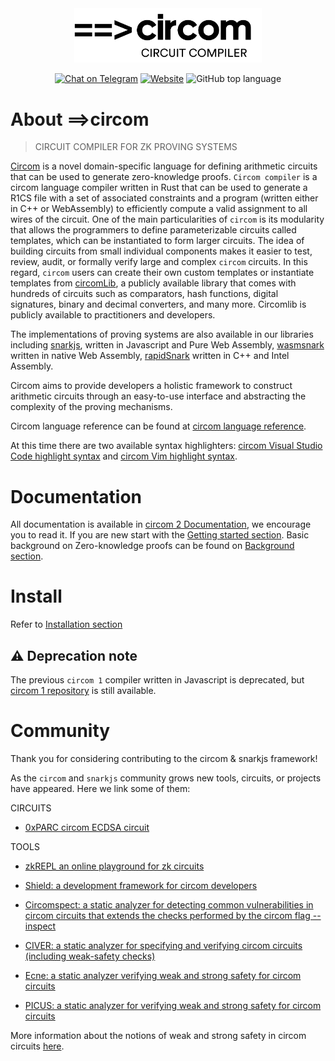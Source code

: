 <div align="center">
<img src="mkdocs/docs/circom-logo-black.png" width="300"/>
</div>
<div align="center">

[![Chat on Telegram][ico-telegram]][link-telegram]
[![Website][ico-website]][link-website]
![GitHub top language](https://img.shields.io/github/languages/top/iden3/circom)

</div>

# About ==>circom

> CIRCUIT COMPILER FOR ZK PROVING SYSTEMS

[Circom](https://iden3.io/circom) is a novel domain-specific language for defining arithmetic circuits that can be used to generate zero-knowledge proofs. `Circom compiler` is a circom language compiler written in Rust that can be used to generate a R1CS file with a set of associated constraints and a program (written either in C++ or WebAssembly) to efficiently compute a valid assignment to all wires of the circuit. One of the main particularities of `circom` is its modularity that allows the programmers to define parameterizable circuits called templates, which can be instantiated to form larger circuits. The idea of building circuits from small individual components makes it easier to test, review, audit, or formally verify large and complex `circom` circuits. In this regard, `circom` users can create their own custom templates or instantiate templates from [circomLib](https://github.com/iden3/circomlib), a publicly available library that comes with hundreds of circuits such as comparators, hash functions, digital signatures, binary and decimal converters, and many more. Circomlib is publicly available to practitioners and developers.

The implementations of proving systems are also available in our libraries including [snarkjs](https://github.com/iden3/snarkjs), written in Javascript and Pure Web Assembly, [wasmsnark](https://github.com/iden3/wasmsnark) written in native Web Assembly, [rapidSnark](https://github.com/iden3/rapidsnark) written in C++ and Intel Assembly.

Circom aims to provide developers a holistic framework to construct arithmetic circuits through an easy-to-use interface and abstracting the complexity of the proving mechanisms.

Circom language reference can be found at [circom language reference](https://docs.circom.io/circom-language/signals).

At this time there are two available syntax highlighters: [circom Visual Studio Code highlight syntax](https://github.com/iden3/circom-highlighting-vscode) and  [circom Vim highlight syntax](https://github.com/iden3/vim-circom-syntax).

# Documentation
All documentation is available in [circom 2 Documentation](https://docs.circom.io/), we encourage you to read it. If you are new start with the [Getting started section](https://docs.circom.io/getting-started/installation/).
Basic background on Zero-knowledge proofs can be found on [Background section](https://docs.circom.io/background/background/).

# Install

Refer to [Installation section](https://docs.circom.io/getting-started/installation/)

## :warning: Deprecation note

The previous `circom 1` compiler written in Javascript is deprecated, but [circom 1 repository](https://github.com/iden3/circom_old) is still available.

# Community
Thank you for considering contributing to the circom & snarkjs framework!

As the `circom` and `snarkjs` community grows new tools, circuits, or projects have appeared. Here we link some of them:

CIRCUITS

+ [0xPARC circom ECDSA circuit](https://github.com/0xPARC/circom-ecdsa)

TOOLS

+ [zkREPL an online playground for zk circuits](https://zkrepl.dev)

+ [Shield: a development framework for circom developers](https://xord.notion.site/SHIELD-5306223ca4f745d19f54b9a5f4004cd6)

+ [Circomspect: a static analyzer for detecting common vulnerabilities in circom circuits that extends the checks performed by the circom flag --inspect](https://github.com/trailofbits/circomspect)

+ [CIVER: a static analyzer for specifying and verifying circom circuits (including weak-safety checks)](https://github.com/costa-group/circom_civer)

+ [Ecne: a static analyzer verifying weak and strong safety for circom circuits](https://github.com/franklynwang/EcneProject)

+ [PICUS: a static analyzer for verifying weak and strong safety for circom circuits](https://github.com/Veridise/Picus)

More information about the notions of weak and strong safety in circom circuits [here](https://ieeexplore.ieee.org/document/10002421).

[ico-website]: https://img.shields.io/website?up_color=blue&up_message=circom&url=https%3A%2F%2Fiden3.io%2Fcircom
[ico-telegram]: https://img.shields.io/badge/@iden3-2CA5E0.svg?style=flat-square&logo=telegram&label=Telegram

[link-website]: https://iden3.io/circom
[link-telegram]: https://t.me/iden3io
